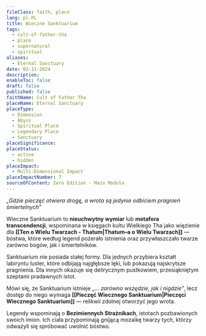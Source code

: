 ```yaml
---
fileClass: faith, place
lang: pl-PL
title: Wieczne Sanktuarium
tags:
  - cult-of-father-tha
  - place
  - supernatural
  - spiritual
aliases:
  - Eternal Sanctuary
date: 02-11-2024
description: 
enableToc: false
draft: false
published: false
faithName: Cult of Father Tha
placeName: Eternal Sanctuary
placeType:
  - Dimension
  - Abyss
  - Spiritual Place
  - Legendary Place
  - Sanctuary
placeSignificance: 
placeStatus:
  - active
  - hidden
placeImpact:
  - Multi-Dimensional Impact
placeImpactNumber: 7
sourceOfContent: Zero Edition - Main Module
---
```

*„Gdzie pieczęć otwiera drogę, a wrota są jedynie odbiciem pragnień śmiertelnych”*

Wieczne Sanktuarium to **nieuchwytny wymiar** lub **metafora transcendencji**, wspominana w księgach kultu Wielkiego Tha jako więzienie dla **[[Ten o Wielu Twarzach - Thatum|Thatum–a o Wielu Twarzach]]** — bóstwa, które według legend pożerało istnienia oraz przywłaszczało twarze zarówno bogów, jak i śmiertelników. 

Sanktuarium nie posiada stałej formy. 
Dla jednych przybiera kształt labiryntu luster, które odbijają najgłębsze lęki, lub pokazują najskrytsze pragnienia. Dla innych okazuje się delirycznym pustkowiem, przesiąkniętym szeptami pradawnych istot.

Mówi się, że Sanktuarium istnieje *„… zarówno wszędzie, jak i nigdzie”*, lecz dostęp do niego wymaga **[[Pieczęć Wiecznego Sanktuarium|Pieczęci Wiecznego Sanktuarium]]** — relikwii zdolnej otworzyć jego wrota. 

Legendy wspominają o **Bezimiennych Strażnikach**, istotach pozbawionych swoich imion.  Ich ciała przypominają gnijącą mozaikę twarzy tych, którzy odważyli się spróbować uwolnić bóstwo.